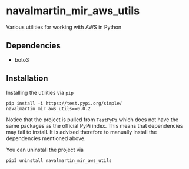 # navalmartin_mir_aws_utils

Various utilities for working with AWS in Python


## Dependencies

- boto3

## Installation

Installing the utilities via ```pip```

```
pip install -i https://test.pypi.org/simple/ navalmartin_mir_aws_utils==0.0.2
```

Notice that the project is pulled from ```TestPyPi``` which does not have the same packages
as the official PyPi index. This means that dependencies may fail to install. It is advised therefore
to manually install the dependencies mentioned above.

You can uninstall the project via

```commandline
pip3 uninstall navalmartin_mir_aws_utils
```




